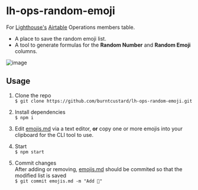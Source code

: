 # lh-ops-random-emoji

For [Lighthouse's](wearelighthouse.com/) [Airtable](https://airtable.com/) Operations members table.

- A place to save the random emoji list.
- A tool to generate formulas for the **Random Number** and **Random Emoji** columns.

![image](https://user-images.githubusercontent.com/462459/116162633-1df5b000-a6ee-11eb-8a34-bd2c1c4b175f.png)

## Usage

1. Clone the repo  
`$ git clone https://github.com/burntcustard/lh-ops-random-emoji.git`

2. Install dependencies  
`$ npm i`

3. Edit [emojis.md](emojis.md) via a text editor, **or** copy one or more emojis into your clipboard for the CLI tool to use.

4. Start  
`$ npm start`

5. Commit changes  
After adding or removing, [emojis.md](emojis.md) should be commited so that the modified list is saved  
`$ git commit emojis.md -m "Add 🚀"`
